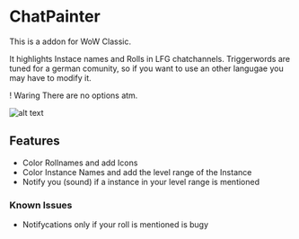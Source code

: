 # ChatPainter
This is a addon for WoW Classic.

It highlights Instace names and Rolls in LFG chatchannels. 
Triggerwords are tuned for a german comunity, so if you want to use an other langugae you may have to modify it.

! Waring
There are no options atm.

![alt text](https://github.com/adam-p/markdown-here/raw/master/exampleImg.png "example")

## Features
- Color Rollnames and add Icons
- Color Instance Names and add the level range of the Instance
- Notify you (sound) if a instance in your level range is mentioned

### Known Issues
 - Notifycations only if your roll is mentioned is bugy
